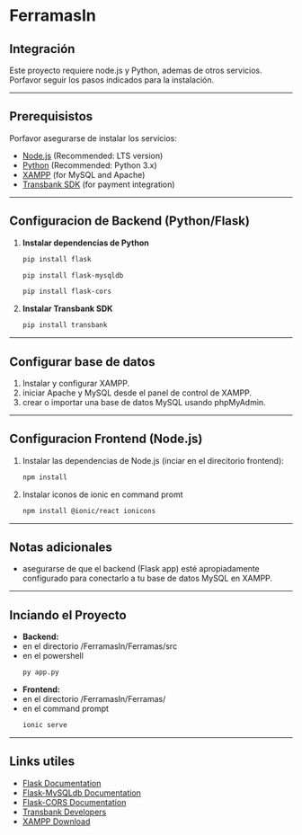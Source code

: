 # FerramasIn

## Integración

Este proyecto requiere node.js y Python, ademas de otros servicios. Porfavor seguir los pasos indicados para la instalación.

---

## Prerequisistos

Porfavor asegurarse de instalar los servicios:

- [Node.js](https://nodejs.org/) (Recommended: LTS version)
- [Python](https://www.python.org/) (Recommended: Python 3.x)
- [XAMPP](https://www.apachefriends.org/download.html) (for MySQL and Apache)
- [Transbank SDK](https://www.transbankdevelopers.cl) (for payment integration)

---

## Configuracion de Backend (Python/Flask)

1. **Instalar dependencias de Python**  

   ```bash
   pip install flask 
   ```
   ```bash
   pip install flask-mysqldb
   ```
   ```bash
   pip install flask-cors
   ```

3. **Instalar Transbank SDK**

   ```bash
   pip install transbank
   ```
---

## Configurar base de datos

1. Instalar y configurar XAMPP.
2. iniciar Apache y MySQL desde el panel de control de XAMPP.
3. crear o importar una base de datos MySQL usando phpMyAdmin.

---

## Configuracion Frontend (Node.js)

1. Instalar las dependencias de Node.js (inciar en el direcitorio frontend):

   ```bash
   npm install
   ```
2. Instalar iconos de ionic en command promt

   ```bash
   npm install @ionic/react ionicons
   ```
---

##  Notas adicionales

- asegurarse de que el backend (Flask app) esté apropiadamente configurado para conectarlo a tu base de datos MySQL en XAMPP.
---

## Inciando el Proyecto

- **Backend:**
- en el directorio /FerramasIn/Ferramas/src
- en el powershell
  ```bash
  py app.py
  ```
- **Frontend:**
- en el directorio /FerramasIn/Ferramas/
- en el  command prompt
  ```bash
  ionic serve
  ```

---

## Links utiles

- [Flask Documentation](https://flask.palletsprojects.com/)
- [Flask-MySQLdb Documentation](https://flask-mysqldb.readthedocs.io/)
- [Flask-CORS Documentation](https://flask-cors.readthedocs.io/)
- [Transbank Developers](https://www.transbankdevelopers.cl/)
- [XAMPP Download](https://www.apachefriends.org/download.html)
